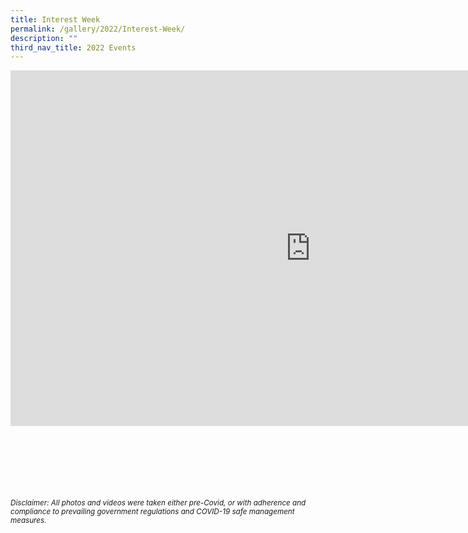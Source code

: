 ```yaml
---
title: Interest Week
permalink: /gallery/2022/Interest-Week/
description: ""
third_nav_title: 2022 Events
---
```

<iframe allowfullscreen="true" height="569" width="960" frameborder="0" src="https://docs.google.com/presentation/d/e/2PACX-1vRXqcQkMj7zvvARBER2iPyLtIlSDCvLdNU4_jPZO6zctY1TkvfY4BCcN9AjDunV2NFMI2z3BpeERafJ/embed?start=false&amp;loop=false&amp;delayms=5000"></iframe>

<br><br><br><br><br><br>
<sup>_Disclaimer: All photos and videos were taken either pre-Covid, or with adherence and compliance to prevailing government regulations and COVID-19 safe management measures._</sup>